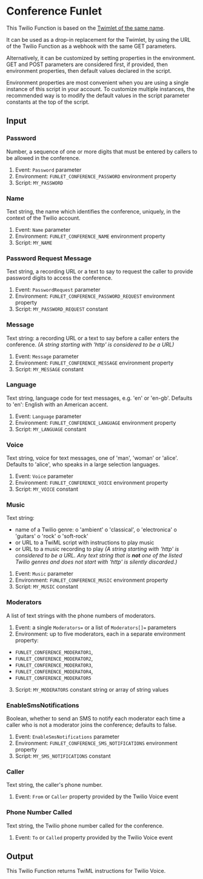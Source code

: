 # Conference Funlet

This Twilio Function is based on the [Twimlet of the same name][twimlet].

[twimlet]: https://www.twilio.com/labs/twimlets/conference

It can be used as a drop-in replacement for the Twimlet, by using the URL
of the Twilio Function as a webhook with the same GET parameters.

Alternatively, it can be customized by setting properties in the
environment. GET and POST parameters are considered first, if provided,
then environment properties, then default values declared in the script.

Environment properties are most convenient when you are using a single
instance of this script in your account. To customize multiple instances,
the recommended way is to modify the default values in the script parameter
constants at the top of the script.

## Input

### Password

Number, a sequence of one or more digits that must be entered by callers
to be allowed in the conference.

1. Event: `Password` parameter
2. Environment: `FUNLET_CONFERENCE_PASSWORD` environment property
3. Script: `MY_PASSWORD`

### Name

Text string, the name which identifies the conference, uniquely,
in the context of the Twilio account.

1. Event: `Name` parameter
2. Environment: `FUNLET_CONFERENCE_NAME` environment property
3. Script: `MY_NAME`

### Password Request Message

Text string, a recording URL or a text to say to request the caller
to provide password digits to access the conference.

1. Event: `PasswordRequest` parameter
2. Environment: `FUNLET_CONFERENCE_PASSWORD_REQUEST` environment property
3. Script: `MY_PASSWORD_REQUEST` constant

### Message

Text string: a recording URL or a text to say before a caller
enters the conference.
*(A string starting with 'http' is considered to be a URL)*

1. Event: `Message` parameter
2. Environment: `FUNLET_CONFERENCE_MESSAGE` environment property
3. Script: `MY_MESSAGE` constant

### Language

Text string, language code for text messages, e.g. 'en' or 'en-gb'.
Defaults to 'en': English with an American accent.

1. Event: `Language` parameter
2. Environment: `FUNLET_CONFERENCE_LANGUAGE` environment property
3. Script: `MY_LANGUAGE` constant

### Voice

Text string, voice for text messages, one of 'man', 'woman' or 'alice'.
Defaults to 'alice', who speaks in a large selection languages.

1. Event: `Voice` parameter
2. Environment: `FUNLET_CONFERENCE_VOICE` environment property
3. Script: `MY_VOICE` constant

### Music

Text string:
- name of a Twilio genre:
  o 'ambient'
  o 'classical',
  o 'electronica'
  o 'guitars'
  o 'rock'
  o 'soft-rock'
- or URL to a TwiML script with instructions to play music
- or URL to a music recording to play
*(A string starting with 'http' is considered to be a URL.
Any text string that is **not** one of the listed Twilio genres
and does not start with 'http' is silently discarded.)*

1. Event: `Music` parameter
2. Environment: `FUNLET_CONFERENCE_MUSIC` environment property
3. Script: `MY_MUSIC` constant

### Moderators

A list of text strings with the phone numbers of moderators.

1. Event: a single `Moderators=` or a list of `Moderators[]=` parameters
2. Environment: up to five moderators,
  each in a separate environment property:
  - `FUNLET_CONFERENCE_MODERATOR1`,
  - `FUNLET_CONFERENCE_MODERATOR2`,
  - `FUNLET_CONFERENCE_MODERATOR3`,
  - `FUNLET_CONFERENCE_MODERATOR4`,
  - `FUNLET_CONFERENCE_MODERATOR5`
3. Script: `MY_MODERATORS` constant string or array of string values

### EnableSmsNotifications

Boolean, whether to send an SMS to notify each moderator
each time a caller who is not a moderator joins the conference;
defaults to false.

1. Event: `EnableSmsNotifications` parameter
2. Environment: `FUNLET_CONFERENCE_SMS_NOTIFICATIONS` environment property
3. Script: `MY_SMS_NOTIFICATIONS` constant

### Caller

Text string, the caller's phone number.

1. Event: `From` or `Caller` property provided by the Twilio Voice event

### Phone Number Called

Text string, the Twilio phone number called for the conference.

1. Event: `To` or `Called` property provided by the Twilio Voice event

## Output

This Twilio Function returns TwiML instructions for Twilio Voice.
